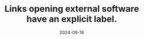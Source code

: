---
N: '139'
Rubrique: Liens
title: Links opening external software have an explicit label.
abstract: 
categories: ["Links"]
agrege: O4139-E046
opquast: '4 139'
indiceebook: '46'
description: "Rule n° 046"
before: "045"
weight: "046"
after: "047"
actif: '1'
layout: rules
date: 2024-09-18
tags: ["", ""]
objectif: ["", ""]
Meo: [""]
Controle: [""
]
epubcheck: 
ace: 
humancheck: true
Source: ["Opquast"]
Referentiel: [""]
steps: ["", ""]
---